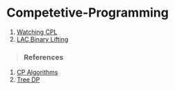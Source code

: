 # Competetive-Programming

1. [Watching CPL](https://www.codechef.com/problems/WIPL)
2. [LAC Binary Lifting](https://cp-algorithms.com/graph/lca_binary_lifting.html)


>### References
1. [CP Algorithms](https://cp-algorithms.com/)
2. [Tree DP](https://www.commonlounge.com/discussion/8573ee40c4cb4673824c867715a5bc7b)
